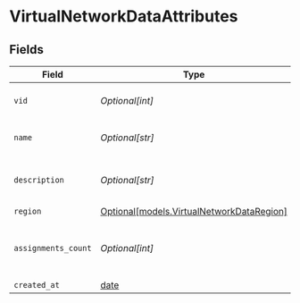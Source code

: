 # VirtualNetworkDataAttributes


## Fields

| Field                                                                              | Type                                                                               | Required                                                                           | Description                                                                        |
| ---------------------------------------------------------------------------------- | ---------------------------------------------------------------------------------- | ---------------------------------------------------------------------------------- | ---------------------------------------------------------------------------------- |
| `vid`                                                                              | *Optional[int]*                                                                    | :heavy_minus_sign:                                                                 | vlan ID of the virtual network                                                     |
| `name`                                                                             | *Optional[str]*                                                                    | :heavy_minus_sign:                                                                 | Name of the virtual network                                                        |
| `description`                                                                      | *Optional[str]*                                                                    | :heavy_minus_sign:                                                                 | Description of the virtual network                                                 |
| `region`                                                                           | [Optional[models.VirtualNetworkDataRegion]](../models/virtualnetworkdataregion.md) | :heavy_minus_sign:                                                                 | N/A                                                                                |
| `assignments_count`                                                                | *Optional[int]*                                                                    | :heavy_minus_sign:                                                                 | Amount of devices assigned to the virtual network                                  |
| `created_at`                                                                       | [date](https://docs.python.org/3/library/datetime.html#date-objects)               | :heavy_minus_sign:                                                                 | N/A                                                                                |